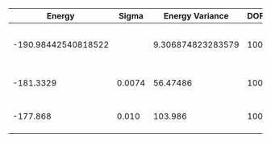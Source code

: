 | Energy              | Sigma  | Energy Variance   | DOF | Einf | Method                       | Reference |
|---------------------|--------|-------------------|-----|------|------------------------------|-----------|
| -190.98442540818522 |        | 9.306874823283579 | 100 | 0    | DMRG (bond dimension = 1024) | [code](https://github.com/https://github.com/varbench/methods/blob/main/scripts/J1J2/square_100_P_0.6/dmrg.sh) |
| -181.3329           | 0.0074 | 56.47486          | 100 | 0    | RBM (alpha = 1)              | TODO: own code (RBM) |
| -177.868            | 0.010  | 103.986           | 100 | 0    | Jastrow baseline             | TODO: own code (Jastrow) |
